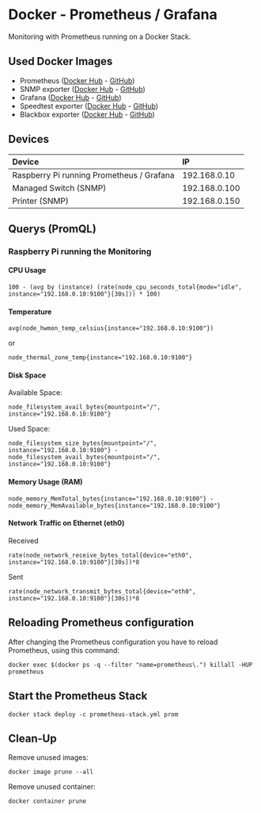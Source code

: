 # Docker - Prometheus / Grafana
Monitoring with Prometheus running on a Docker Stack.

## Used Docker Images
 - Prometheus ([Docker Hub](https://hub.docker.com/r/prom/prometheus) - [GitHub](https://github.com/prometheus/prometheus))
 - SNMP exporter ([Docker Hub](https://hub.docker.com/r/prom/snmp-exporter) - [GitHub](https://github.com/prometheus/snmp_exporter))
 - Grafana ([Docker Hub](https://hub.docker.com/r/grafana/grafana) - [GitHub](https://github.com/grafana/grafana))
 - Speedtest exporter ([Docker Hub](https://hub.docker.com/r/billimek/prometheus-speedtest-exporter) - [GitHub](https://github.com/billimek/prometheus-speedtest-exporter))
 - Blackbox exporter ([Docker Hub](https://hub.docker.com/r/prom/blackbox-exporter) - [GitHub](https://github.com/prometheus/blackbox_exporter))

## Devices
Device | IP
:------ | :---
Raspberry Pi running Prometheus / Grafana | 192.168.0.10
Managed Switch (SNMP) | 192.168.0.100
Printer (SNMP) | 192.168.0.150

## Querys (PromQL)
### Raspberry Pi running the Monitoring

#### CPU Usage
```
100 - (avg by (instance) (rate(node_cpu_seconds_total{mode="idle", instance="192.168.0.10:9100"}[30s])) * 100)
```

#### Temperature

```
avg(node_hwmon_temp_celsius{instance="192.168.0.10:9100"})
```
or
```
node_thermal_zone_temp{instance="192.168.0.10:9100"}
```

#### Disk Space

Available Space:
```
node_filesystem_avail_bytes{mountpoint="/", instance="192.168.0.10:9100"}
```

Used Space:
```
node_filesystem_size_bytes{mountpoint="/", instance="192.168.0.10:9100"} - node_filesystem_avail_bytes{mountpoint="/", instance="192.168.0.10:9100"}
```

#### Memory Usage (RAM)

```
node_memory_MemTotal_bytes{instance="192.168.0.10:9100"} - node_memory_MemAvailable_bytes{instance="192.168.0.10:9100"}
```

#### Network Traffic on Ethernet (eth0)

Received
```
rate(node_network_receive_bytes_total{device="eth0", instance="192.168.0.10:9100"}[30s])*8
```

Sent
```
rate(node_network_transmit_bytes_total{device="eth0", instance="192.168.0.10:9100"}[30s])*8
```

## Reloading Prometheus configuration

After changing the Prometheus configuration you have to reload Prometheus, using this command:

```
docker exec $(docker ps -q --filter "name=prometheus\.") killall -HUP prometheus
```

## Start the Prometheus Stack

```
docker stack deploy -c prometheus-stack.yml prom
```

## Clean-Up

Remove unused images:
```
docker image prune --all
```

Remove unused container:
```
docker container prune
```
